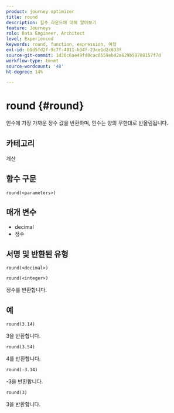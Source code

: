 ```yaml
---
product: journey optimizer
title: round
description: 함수 라운드에 대해 알아보기
feature: Journeys
role: Data Engineer, Architect
level: Experienced
keywords: round, function, expression, 여정
exl-id: b9d5fd2f-9c7f-4811-b34f-23ce1d2c833f
source-git-commit: 1d30c6ae49fd0cac0559eb42a629b59708157f7d
workflow-type: tm+mt
source-wordcount: '48'
ht-degree: 14%

---
```


# round {#round}

인수에 가장 가까운 정수 값을 반환하며, 인수는 양의 무한대로 반올림됩니다.

## 카테고리

계산

## 함수 구문

`round(<parameters>)`

## 매개 변수

* decimal
* 정수

## 서명 및 반환된 유형

`round(<decimal>)`

`round(<integer>)`

정수를 반환합니다.

## 예

`round(3.14)`

3을 반환합니다.

`round(3.54)`

4를 반환합니다.

`round(-3.14)`

-3을 반환합니다.

`round(3)`

3을 반환합니다.

